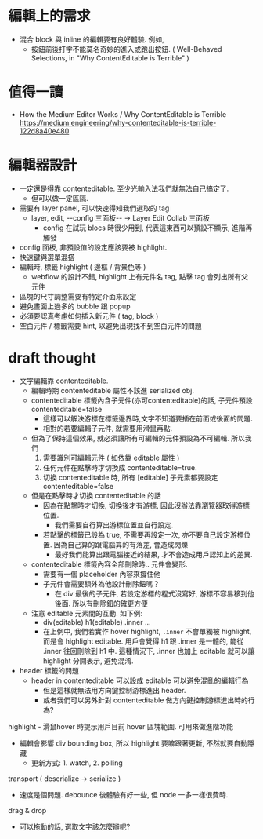 # 編輯上的需求

 - 混合 block 與 inline 的編輯要有良好體驗. 例如,
   - 按鈕前後打字不能莫名奇妙的進入或跑出按鈕. ( Well-Behaved Selections, in "Why ContentEditable is Terrible" )


# 值得一讀

 - How the Medium Editor Works / Why ContentEditable is Terrible
   https://medium.engineering/why-contenteditable-is-terrible-122d8a40e480


# 編輯器設計

 - 一定還是得靠 contenteditable. 至少光輸入法我們就無法自己搞定了.
   - 但可以做一定區隔.
 - 需要有 layer panel, 可以快速得知我們選取的 tag
   - layer, edit, --config 三面板-- -> Layer Edit Collab 三面板
     - config 在試玩 blocs 時很少用到, 代表這東西可以預設不顯示, 進階再觸發
 - config 面板, 非預設值的設定應該要被 highlight.
 - 快速鍵與選單混搭
 - 編輯時, 標籤 highlight ( 邊框 / 背景色等 ) 
   - webflow 的設計不錯, highlight 上有元件名 tag, 點擊 tag 會列出所有父元件
 - 區塊的尺寸調整需要有特定介面來設定
 - 避免畫面上過多的 bubble 跟 popup
 - 必須要認真考慮如何插入新元件 ( tag, block )
 - 空白元件 / 標籤需要 hint, 以避免出現找不到空白元件的問題



# draft thought

 - 文字編輯靠 contenteditable.
   - 編輯時期 contenteditable 屬性不該進 serialized obj.
   - contenteditable 標籤內含子元件(亦可contenteditable)的話, 子元件預設 contenteditable=false
     - 這樣可以解決游標在標籤邊界時,文字不知道要插在前面或後面的問題.
     - 相對的若要編輯子元件, 就需要用滑鼠再點.
   - 但為了保持這個效果, 就必須讓所有可編輯的元件預設為不可編輯. 所以我們
     1. 需要識別可編輯元件 ( 如依靠 editable 屬性 )
     2. 任何元件在點擊時才切換成 contenteditable=true. 
     3. 切換 contenteditable 時, 所有 [editable] 子元素都要設定 contenteditable=false
   - 但是在點擊時才切換 contenteditable 的話
     - 因為在點擊時才切換, 切換後才有游標, 因此沒辦法靠瀏覽器取得游標位置.
       - 我們需要自行算出游標位置並自行設定.
     - 若點擊的標籤已設為 true, 不需要再設定一次, 亦不要自己設定游標位置. 因為自己算的跟電腦算的有落差, 會造成閃爍
       - 最好我們能算出跟電腦接近的結果, 才不會造成用戶認知上的差異.
   - contenteditable 標籤內容全部刪除時.. 元件會變形.
     - 需要有一個 placeholder 內容來撐住他
     - 子元件會需要額外為他設計刪除鈕嗎？
       - 在 div 最後的子元件, 若設定游標的程式沒寫好, 游標不容易移到他後面. 所以有刪除鈕的確更方便
   - 注意 editable 元素間的互動. 如下例:
     - div(editable)
         h1(editable)
         .inner ...
     - 在上例中, 我們若實作 hover highlight, `.inner` 不會單獨被 highlight, 而是會 highlight editable.
       用戶會覺得 h1 跟 .inner 是一體的, 能從 .inner 往回刪除到 h1 中.
       這種情況下, .inner 也加上 editable 就可以讓 highlight 分開表示, 避免混淆.
 - header 標籤的問題
   - header in contenteditable 可以設成 editable 可以避免混亂的編輯行為
     - 但是這樣就無法用方向鍵控制游標進出 header.
     - 或者我們可以另外針對 contenteditable 做方向鍵控制游標進出時的行為?

highlight - 滑鼠hover 時提示用戶目前 hover 區塊範圍. 可用來做進階功能
 - 編輯會影響 div bounding box, 所以 highlight 要嘛跟著更新, 不然就要自動隱藏
   - 更新方式: 1. watch, 2. polling

transport ( deserialize -> serialize )
 - 速度是個問題. debounce 後體驗有好一些, 但 node 一多一樣很費時.

drag & drop
 - 可以拖動的話, 選取文字該怎麼辦呢?
